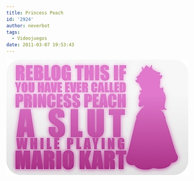 ```yaml
---
title: Princess Peach
id: '2924'
author: neverbot
tags:
  - Videojuegos
date: 2011-03-07 19:53:43
---
```


![201103071953.jpg](./princess-peach/201103071953.jpg)